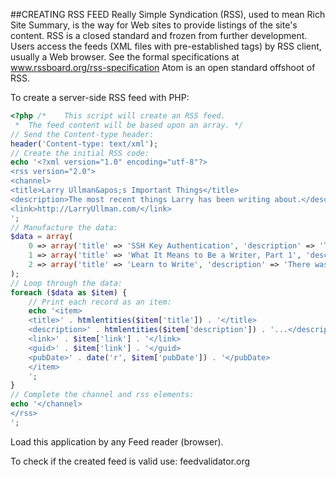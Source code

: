 ##CREATING RSS FEED
Really Simple Syndication (RSS), used to mean Rich Site Summary, is the way for Web sites to provide listings of the site's content. RSS is a closed standard and frozen from further development. Users access the feeds (XML files with pre-established tags) by RSS client, usually a Web browser. See the formal specifications at www.rssboard.org/rss-specification Atom is an open standard offshoot of RSS. 

To create a server-side RSS feed with PHP:
```php
<?php /*	This script will create an RSS feed.
 *	The feed content will be based upon an array. */
// Send the Content-type header:
header('Content-type: text/xml'); 
// Create the initial RSS code:
echo '<?xml version="1.0" encoding="utf-8"?>
<rss version="2.0">
<channel>
<title>Larry Ullman&apos;s Important Things</title>
<description>The most recent things Larry has been writing about.</description>
<link>http://LarryUllman.com/</link>
';
// Manufacture the data:
$data = array(
	0 => array('title' => 'SSH Key Authentication', 'description' => 'The wonderful hosting company that I use', 'link' => 'http://www.larryullman.com/2012/05/25/ssh-key-authentication/', 'pubDate' => '1337930580'),
	1 => array('title' => 'What It Means to Be a Writer, Part 1', 'description' => 'A little while back, I had a series of emails', 'link' => 'http://www.larryullman.com/2012/05/23/what-it-means-to-be-a-writer-part-1-defining-your-book/', 'pubDate' => '1337683425'),
	2 => array('title' => 'Learn to Write', 'description' => 'There was a recent posting by', 'link' => 'http://www.larryullman.com/2012/05/18/learn-to-write/', 'pubDate' => '133733103')
);
// Loop through the data:
foreach ($data as $item) {
	// Print each record as an item:
	echo '<item>
	<title>' . htmlentities($item['title']) . '</title>
	<description>' . htmlentities($item['description']) . '...</description>
	<link>' . $item['link'] . '</link>
	<guid>' . $item['link'] . '</guid>
	<pubDate>' . date('r', $item['pubDate']) . '</pubDate>
	</item>
	';	
}
// Complete the channel and rss elements:
echo '</channel>
</rss>
';
```
Load this application by any Feed reader (browser).

To check if the created feed is valid use: feedvalidator.org
